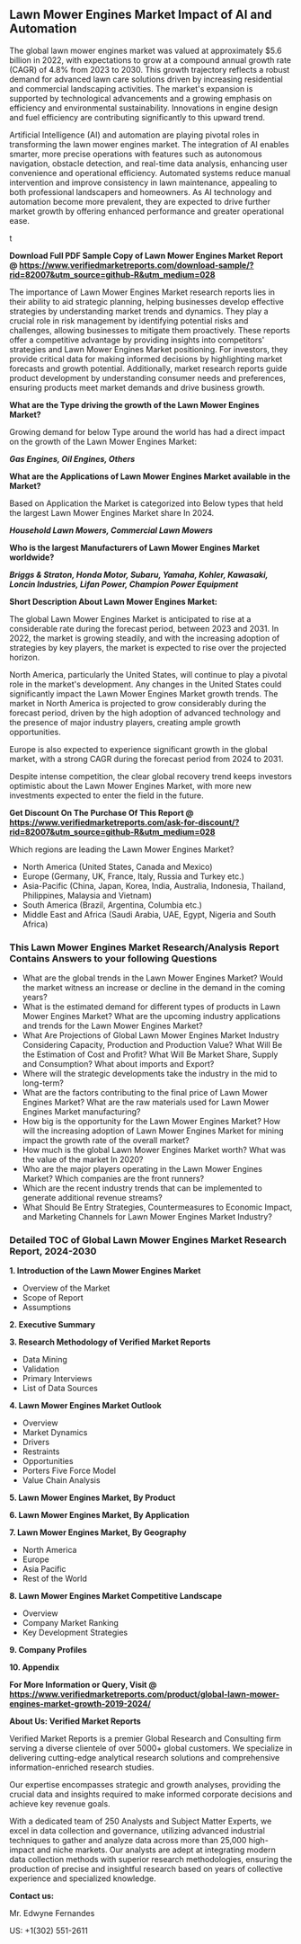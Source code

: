 <h2>Lawn Mower Engines Market Impact of AI and Automation</h2><p>The global lawn mower engines market was valued at approximately $5.6 billion in 2022, with expectations to grow at a compound annual growth rate (CAGR) of 4.8% from 2023 to 2030. This growth trajectory reflects a robust demand for advanced lawn care solutions driven by increasing residential and commercial landscaping activities. The market's expansion is supported by technological advancements and a growing emphasis on efficiency and environmental sustainability. Innovations in engine design and fuel efficiency are contributing significantly to this upward trend.</p><p>Artificial Intelligence (AI) and automation are playing pivotal roles in transforming the lawn mower engines market. The integration of AI enables smarter, more precise operations with features such as autonomous navigation, obstacle detection, and real-time data analysis, enhancing user convenience and operational efficiency. Automated systems reduce manual intervention and improve consistency in lawn maintenance, appealing to both professional landscapers and homeowners. As AI technology and automation become more prevalent, they are expected to drive further market growth by offering enhanced performance and greater operational ease.</p>t</p><p id="" class=""><strong>Download Full PDF Sample Copy of Lawn Mower Engines Market Report @ <a href="https://www.verifiedmarketreports.com/download-sample/?rid=82007&utm_source=github-R&utm_medium=028" target="_blank">https://www.verifiedmarketreports.com/download-sample/?rid=82007&utm_source=github-R&utm_medium=028</a></strong></p><p>The importance of&nbsp;Lawn Mower Engines Market research reports lies in their ability to aid strategic planning, helping businesses develop effective strategies by understanding market trends and dynamics. They play a crucial role in risk management by identifying potential risks and challenges, allowing businesses to mitigate them proactively. These reports offer a competitive advantage by providing insights into competitors' strategies and Lawn Mower Engines Market positioning. For investors, they provide critical data for making informed decisions by highlighting market forecasts and growth potential. Additionally, market research reports guide product development by understanding consumer needs and preferences, ensuring products meet market demands and drive business growth.</p><p><strong>What are the&nbsp;Type driving the growth of the Lawn Mower Engines Market?</strong></p><p id="" class="">Growing demand for below Type around the world has had a direct impact on the growth of the Lawn Mower Engines Market:</p><em><strong>Gas Engines, Oil Engines, Others</strong></em></p><strong>What are the&nbsp;Applications&nbsp;of Lawn Mower Engines Market available in the Market?</strong></p><p id="" class="">Based on Application the Market is categorized into Below types that held the largest Lawn Mower Engines Market share In 2024.</p><em><strong>Household Lawn Mowers, Commercial Lawn Mowers</strong></em></p><strong>Who is the largest Manufacturers of Lawn Mower Engines Market worldwide?</strong></p><p><em><strong>Briggs & Straton, Honda Motor, Subaru, Yamaha, Kohler, Kawasaki, Loncin Industries, Lifan Power, Champion Power Equipment</strong></em></p><p id="" class=""><strong>Short Description About Lawn Mower Engines Market:</strong></p><p>The global Lawn Mower Engines Market is anticipated to rise at a considerable rate during the forecast period, between 2023 and 2031. In 2022, the market is growing steadily, and with the increasing adoption of strategies by key players, the market is expected to rise over the projected horizon.</p><p>North America, particularly the United States, will continue to play a pivotal role in the market's development. Any changes in the United States could significantly impact the Lawn Mower Engines Market growth trends. The market in North America is projected to grow considerably during the forecast period, driven by the high adoption of advanced technology and the presence of major industry players, creating ample growth opportunities.</p><p>Europe is also expected to experience significant growth in the global market, with a strong CAGR during the forecast period from 2024 to 2031.</p><p>Despite intense competition, the clear global recovery trend keeps investors optimistic about the Lawn Mower Engines Market, with more new investments expected to enter the field in the future.</p><p id="" class=""><strong>Get Discount On The Purchase Of This Report @ <a href="https://www.verifiedmarketreports.com/ask-for-discount/?rid=82007&utm_source=github-R&utm_medium=028" target="_blank">https://www.verifiedmarketreports.com/ask-for-discount/?rid=82007&utm_source=github-R&utm_medium=028</a></strong></p>Which regions are leading the Lawn Mower Engines Market?</p><ul><li>North America (United States, Canada and Mexico)</li><li>Europe (Germany, UK, France, Italy, Russia and Turkey etc.)</li><li>Asia-Pacific (China, Japan, Korea, India, Australia, Indonesia, Thailand, Philippines, Malaysia and Vietnam)</li><li>South America (Brazil, Argentina, Columbia etc.)</li><li>Middle East and Africa (Saudi Arabia, UAE, Egypt, Nigeria and South Africa)</li></ul><h3 id="" class="">This Lawn Mower Engines Market Research/Analysis Report Contains Answers to your following Questions</h3><ul><li>What are the global trends in the Lawn Mower Engines Market? Would the market witness an increase or decline in the demand in the coming years?</li><li>What is the estimated demand for different types of products in Lawn Mower Engines Market? What are the upcoming industry applications and trends for the Lawn Mower Engines Market?</li><li>What Are Projections of Global Lawn Mower Engines Market Industry Considering Capacity, Production and Production Value? What Will Be the Estimation of Cost and Profit? What Will Be Market Share, Supply and Consumption? What about imports and Export?</li><li>Where will the strategic developments take the industry in the mid to long-term?</li><li>What are the factors contributing to the final price of Lawn Mower Engines Market? What are the raw materials used for Lawn Mower Engines Market manufacturing?</li><li>How big is the opportunity for the Lawn Mower Engines Market? How will the increasing adoption of Lawn Mower Engines Market for mining impact the growth rate of the overall market?</li><li>How much is the global Lawn Mower Engines Market worth? What was the value of the market In 2020?</li><li>Who are the major players operating in the Lawn Mower Engines Market? Which companies are the front runners?</li><li>Which are the recent industry trends that can be implemented to generate additional revenue streams?</li><li>What Should Be Entry Strategies, Countermeasures to Economic Impact, and Marketing Channels for Lawn Mower Engines Market Industry?</li></ul><h3 id="" class="">Detailed TOC of Global Lawn Mower Engines Market Research Report, 2024-2030</h3><p id="" class=""><strong>1. Introduction of the Lawn Mower Engines Market</strong></p><ul><li>Overview of the Market</li><li>Scope of Report</li><li>Assumptions</li></ul><p id="" class=""><strong>2. Executive Summary</strong></p><p id="" class=""><strong>3. Research Methodology of Verified Market Reports</strong></p><ul><li>Data Mining</li><li>Validation</li><li>Primary Interviews</li><li>List of Data Sources</li></ul><p id="" class=""><strong>4. Lawn Mower Engines Market Outlook</strong></p><ul><li>Overview</li><li>Market Dynamics</li><li>Drivers</li><li>Restraints</li><li>Opportunities</li><li>Porters Five Force Model</li><li>Value Chain Analysis</li></ul><p id="" class=""><strong>5. Lawn Mower Engines Market, By Product</strong></p><p id="" class=""><strong>6. Lawn Mower Engines Market, By Application</strong></p><p id="" class=""><strong>7. Lawn Mower Engines Market, By Geography</strong></p><ul><li>North America</li><li>Europe</li><li>Asia Pacific</li><li>Rest of the World</li></ul><p id="" class=""><strong>8. Lawn Mower Engines Market Competitive Landscape</strong></p><ul><li>Overview</li><li>Company Market Ranking</li><li>Key Development Strategies</li></ul><p id="" class=""><strong>9. Company Profiles</strong></p><p id="" class=""><strong>10. Appendix</strong></p><p id="" class=""><strong>For More Information or Query, Visit @ <a href="https://www.verifiedmarketreports.com/product/global-lawn-mower-engines-market-growth-2019-2024/" target="_blank">https://www.verifiedmarketreports.com/product/global-lawn-mower-engines-market-growth-2019-2024/</a></strong></p><p id="" class=""><strong>About Us: Verified Market Reports</strong></p><p id="" class="">Verified Market Reports is a premier Global Research and Consulting firm serving a diverse clientele of over 5000+ global customers. We specialize in delivering cutting-edge analytical research solutions and comprehensive information-enriched research studies.</p><p id="" class="">Our expertise encompasses strategic and growth analyses, providing the crucial data and insights required to make informed corporate decisions and achieve key revenue goals.</p><p id="" class="">With a dedicated team of 250 Analysts and Subject Matter Experts, we excel in data collection and governance, utilizing advanced industrial techniques to gather and analyze data across more than 25,000 high-impact and niche markets. Our analysts are adept at integrating modern data collection methods with superior research methodologies, ensuring the production of precise and insightful research based on years of collective experience and specialized knowledge.</p><p id="" class=""><strong>Contact us:</strong></p><p id="" class="">Mr. Edwyne Fernandes</p><p id="" class="">US: +1(302) 551-2611</p>